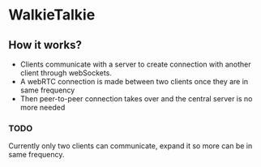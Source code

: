 # WalkieTalkie
## How it works?
- Clients communicate with a server to create connection with another client through webSockets.
- A webRTC connection is made between two clients once they are in same frequency
- Then peer-to-peer connection takes over and the central server is no more needed

### TODO
Currently only two clients can communicate, expand it so more can be in same frequency.

